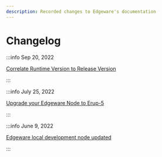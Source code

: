 ```yaml
---
description: Recorded changes to Edgeware's documentation
---
```


# Changelog

:::info Sep 20, 2022

[Correlate Runtime Version to Release Version](https://www.edgeware.wiki/)

:::

:::info July 25, 2022

[Upgrade your Edgeware Node to Erup-5](https://www.edgeware.wiki/development/develop/smart-contracts/wasm-smart-contracts/tutorials/wasm-setup/upgrade-to-erup-5)

:::

:::info June 9, 2022

[Edgeware local development node updated](https://www.edgeware.wiki/development/develop/smart-contracts/setting-up-an-edgeware-node-for-local-development)

:::
